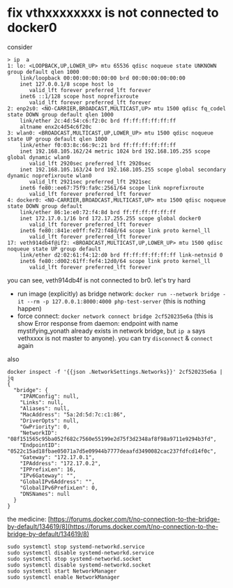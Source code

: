 # fix vthxxxxxxxx is not connected to docker0

consider

```
> ip  a
1: lo: <LOOPBACK,UP,LOWER_UP> mtu 65536 qdisc noqueue state UNKNOWN group default qlen 1000
    link/loopback 00:00:00:00:00:00 brd 00:00:00:00:00:00
    inet 127.0.0.1/8 scope host lo
       valid_lft forever preferred_lft forever
    inet6 ::1/128 scope host noprefixroute 
       valid_lft forever preferred_lft forever
2: enp2s0: <NO-CARRIER,BROADCAST,MULTICAST,UP> mtu 1500 qdisc fq_codel state DOWN group default qlen 1000
    link/ether 2c:4d:54:c6:f2:0c brd ff:ff:ff:ff:ff:ff
    altname enx2c4d54c6f20c
3: wlan0: <BROADCAST,MULTICAST,UP,LOWER_UP> mtu 1500 qdisc noqueue state UP group default qlen 1000
    link/ether f0:03:8c:66:9c:21 brd ff:ff:ff:ff:ff:ff
    inet 192.168.105.162/24 metric 1024 brd 192.168.105.255 scope global dynamic wlan0
       valid_lft 2920sec preferred_lft 2920sec
    inet 192.168.105.163/24 brd 192.168.105.255 scope global secondary dynamic noprefixroute wlan0
       valid_lft 2921sec preferred_lft 2921sec
    inet6 fe80::ee67:75f9:fa9c:2561/64 scope link noprefixroute 
       valid_lft forever preferred_lft forever
4: docker0: <NO-CARRIER,BROADCAST,MULTICAST,UP> mtu 1500 qdisc noqueue state DOWN group default 
    link/ether 86:1e:e0:72:f4:8d brd ff:ff:ff:ff:ff:ff
    inet 172.17.0.1/16 brd 172.17.255.255 scope global docker0
       valid_lft forever preferred_lft forever
    inet6 fe80::841e:e0ff:fe72:f48d/64 scope link proto kernel_ll 
       valid_lft forever preferred_lft forever
17: veth914db4f@if2: <BROADCAST,MULTICAST,UP,LOWER_UP> mtu 1500 qdisc noqueue state UP group default 
    link/ether d2:02:61:f4:12:d0 brd ff:ff:ff:ff:ff:ff link-netnsid 0
    inet6 fe80::d002:61ff:fef4:12d0/64 scope link proto kernel_ll 
       valid_lft forever preferred_lft forever

```

you can see, veth914db4f is not connected to br0. let's try hard

- run image (explicitly) as bridge network: `docker run --network bridge -it --rm -p 127.0.0.1:8000:4000 php-test-server` (this is nothing happen)
- force connect: `docker network connect bridge 2cf520235e6a` (this is show Error response from daemon: endpoint with name mystifying_yonath already exists in network bridge, but `ip a` says vethxxxx is not master to anyone). you can try `disconnect` & `connect` again

also

```
docker inspect -f '{{json .NetworkSettings.Networks}}' 2cf520235e6a | jq
{
  "bridge": {
    "IPAMConfig": null,
    "Links": null,
    "Aliases": null,
    "MacAddress": "5a:2d:5d:7c:c1:86",
    "DriverOpts": null,
    "GwPriority": 0,
    "NetworkID": "08f151565c95ba052f682c7560e55199e2d75f3d2348af8f98a9711e9294b3fd",
    "EndpointID": "0522c15ad18fbae05071a7d5e09944b7777deaafd3490082cac237fdfcd14f0c",
    "Gateway": "172.17.0.1",
    "IPAddress": "172.17.0.2",
    "IPPrefixLen": 16,
    "IPv6Gateway": "",
    "GlobalIPv6Address": "",
    "GlobalIPv6PrefixLen": 0,
    "DNSNames": null
  }
}

```

the medicine: [https://forums.docker.com/t/no-connection-to-the-bridge-by-default/134619/8](https://forums.docker.com/t/no-connection-to-the-bridge-by-default/134619/8)

```
sudo systemctl stop systemd-networkd.service                                                    
sudo systemctl disable systemd-networkd.service                                                        
sudo systemctl stop systemd-networkd.socket                                                            
sudo systemctl disable systemd-networkd.socket
sudo systemctl start NetworkManager
sudo systemctl enable NetworkManager
```